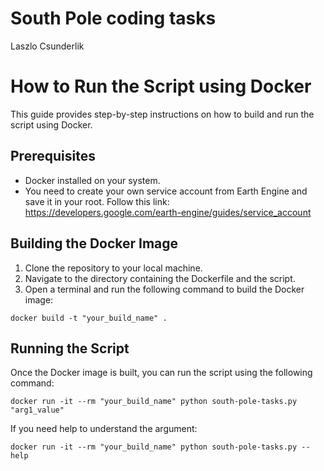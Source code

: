 # South Pole coding tasks
Laszlo Csunderlik

# How to Run the Script using Docker

This guide provides step-by-step instructions on how to build and run the script using Docker.

## Prerequisites

- Docker installed on your system.
- You need to create your own service account from Earth Engine and save it in your root. 
Follow this link: https://developers.google.com/earth-engine/guides/service_account

## Building the Docker Image

1. Clone the repository to your local machine.
2. Navigate to the directory containing the Dockerfile and the script.
3. Open a terminal and run the following command to build the Docker image: 
```
docker build -t "your_build_name" .
```

## Running the Script

Once the Docker image is built, you can run the script using the following command:
```
docker run -it --rm "your_build_name" python south-pole-tasks.py "arg1_value"
```

If you need help to understand the argument:
```
docker run -it --rm "your_build_name" python south-pole-tasks.py --help
```

